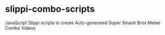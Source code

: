 # slippi-combo-scripts
JavaScript Slippi scripts to create Auto-generated Super Smash Bros Melee Combo Videos
